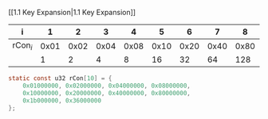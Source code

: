
[[1.1 Key Expansion|1.1 Key Expansion]]

| i               | 1    | 2    | 3    | 4    | 5    | 6    | 7    | 8    | 9    | 10   |
| --------------- | ---- | ---- | ---- | ---- | ---- | ---- | ---- | ---- | ---- | ---- |
| $\text{rCon}_i$ | 0x01 | 0x02 | 0x04 | 0x08 | 0x10 | 0x20 | 0x40 | 0x80 | 0x1b | 0x36 |
|                 | 1    | 2     | 4     | 8     | 16     | 32     | 64     | 128     | 27     | 54     |


```c
static const u32 rCon[10] = {
	0x01000000, 0x02000000, 0x04000000, 0x08000000,
	0x10000000, 0x20000000, 0x40000000, 0x80000000,
	0x1b000000, 0x36000000
};
```

